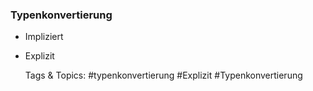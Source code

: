 ### Typenkonvertierung

- Impliziert 
- Explizit 

   Tags & Topics:
   #typenkonvertierung
   #Explizit
   #Typenkonvertierung